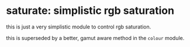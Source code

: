 # saturate: simplistic rgb saturation

this is just a very simplistic module to control rgb saturation.

this is superseded by a better, gamut aware method in the `colour` module.
